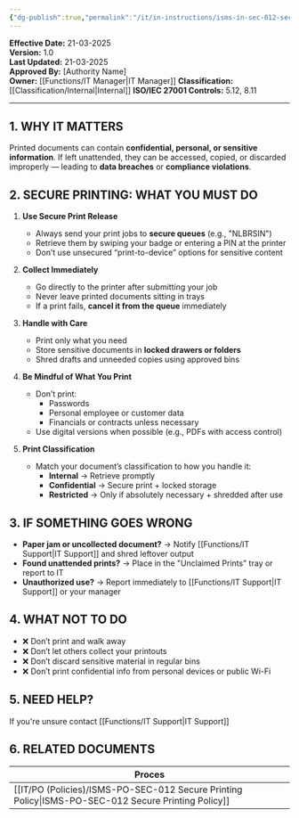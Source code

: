 ```yaml
---
{"dg-publish":true,"permalink":"/it/in-instructions/isms-in-sec-012-secure-printing/","tags":["Instruction","printing"],"noteIcon":"1"}
---
```


**Effective Date:** 21-03-2025  
**Version:** 1.0  
**Last Updated:** 21-03-2025  
**Approved By:** [Authority Name]  
**Owner:** [[Functions/IT Manager\|IT Manager]]
**Classification:** [[Classification/Internal\|Internal]]
**ISO/IEC 27001 Controls:** 5.12, 8.11

---
## **1. WHY IT MATTERS**  
Printed documents can contain **confidential, personal, or sensitive information**. If left unattended, they can be accessed, copied, or discarded improperly — leading to **data breaches** or **compliance violations**.
## **2. SECURE PRINTING: WHAT YOU MUST DO**
1. **Use Secure Print Release**
    - Always send your print jobs to **secure queues** (e.g., "NLBRSIN")
    - Retrieve them by swiping your badge or entering a PIN at the printer
    - Don’t use unsecured “print-to-device” options for sensitive content
        
2. **Collect Immediately**
    - Go directly to the printer after submitting your job
    - Never leave printed documents sitting in trays
    - If a print fails, **cancel it from the queue** immediately
3. **Handle with Care**
    - Print only what you need
    - Store sensitive documents in **locked drawers or folders**
    - Shred drafts and unneeded copies using approved bins
        
4. **Be Mindful of What You Print**
    - Don’t print:
        - Passwords
        - Personal employee or customer data
        - Financials or contracts unless necessary
    - Use digital versions when possible (e.g., PDFs with access control)
        
5. **Print Classification**
    - Match your document’s classification to how you handle it:
        - **Internal** → Retrieve promptly
        - **Confidential** → Secure print + locked storage
        - **Restricted** → Only if absolutely necessary + shredded after use
 
## **3. IF SOMETHING GOES WRONG**

- **Paper jam or uncollected document?** → Notify [[Functions/IT Support\|IT Support]] and shred leftover output
- **Found unattended prints?** → Place in the "Unclaimed Prints" tray or report to IT
- **Unauthorized use?** → Report immediately to [[Functions/IT Support\|IT Support]] or your manager
## **4. WHAT NOT TO DO**
- ❌ Don’t print and walk away
- ❌ Don’t let others collect your printouts
- ❌ Don’t discard sensitive material in regular bins
- ❌ Don’t print confidential info from personal devices or public Wi-Fi
## **5. NEED HELP?**

If you're unsure contact [[Functions/IT Support\|IT Support]]
## **6. RELATED DOCUMENTS**  

| Proces                                     |
| ------------------------------------------ |
| [[IT/PO (Policies)/ISMS-PO-SEC-012 Secure Printing Policy\|ISMS-PO-SEC-012 Secure Printing Policy]] |












